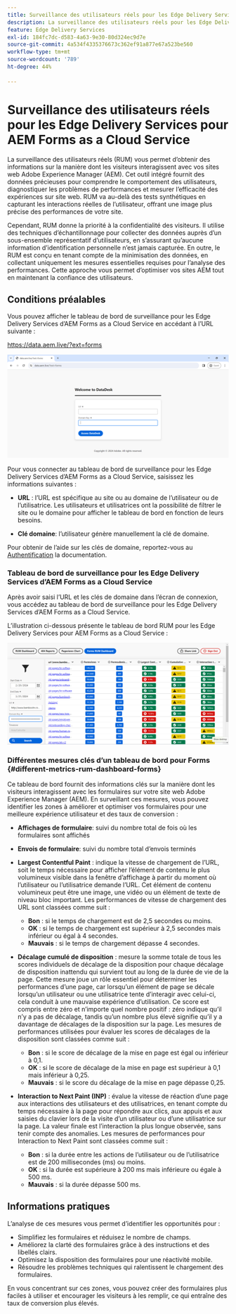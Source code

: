 ```yaml
---
title: Surveillance des utilisateurs réels pour les Edge Delivery Services pour AEM Forms as a Cloud Service
description: La surveillance des utilisateurs réels pour les Edge Delivery Services pour AEM Forms as a Cloud Service implique le suivi et l’analyse continus des interactions utilisateur avec les formulaires.
feature: Edge Delivery Services
exl-id: 184fc7dc-d583-4a63-9e30-80d324ec9d7e
source-git-commit: 4a534f4335376673c362ef91a877e67a523be560
workflow-type: tm+mt
source-wordcount: '789'
ht-degree: 44%

---
```



# Surveillance des utilisateurs réels pour les Edge Delivery Services pour AEM Forms as a Cloud Service

La surveillance des utilisateurs réels (RUM) vous permet d’obtenir des informations sur la manière dont les visiteurs interagissent avec vos sites web Adobe Experience Manager (AEM). Cet outil intégré fournit des données précieuses pour comprendre le comportement des utilisateurs, diagnostiquer les problèmes de performances et mesurer l’efficacité des expériences sur site web. RUM va au-delà des tests synthétiques en capturant les interactions réelles de l’utilisateur, offrant une image plus précise des performances de votre site.

Cependant, RUM donne la priorité à la confidentialité des visiteurs. Il utilise des techniques d’échantillonnage pour collecter des données auprès d’un sous-ensemble représentatif d’utilisateurs, en s’assurant qu’aucune information d’identification personnelle n’est jamais capturée. En outre, le RUM est conçu en tenant compte de la minimisation des données, en collectant uniquement les mesures essentielles requises pour l’analyse des performances. Cette approche vous permet d’optimiser vos sites AEM tout en maintenant la confiance des utilisateurs.


## Conditions préalables

Vous pouvez afficher le tableau de bord de surveillance pour les Edge Delivery Services d’AEM Forms as a Cloud Service en accédant à l’URL suivante :

https://data.aem.live/?ext=forms

![Écran de connexion RUM pour les Edge Delivery Services pour Forms](/help/edge/assets/rum-login-screen.png)

Pour vous connecter au tableau de bord de surveillance pour les Edge Delivery Services d’AEM Forms as a Cloud Service, saisissez les informations suivantes :

* **URL** : l’URL est spécifique au site ou au domaine de l’utilisateur ou de l’utilisatrice. Les utilisateurs et utilisatrices ont la possibilité de filtrer le site ou le domaine pour afficher le tableau de bord en fonction de leurs besoins.

* **Clé domaine**: l’utilisateur génère manuellement la clé de domaine.

Pour obtenir de l’aide sur les clés de domaine, reportez-vous au [Authentification](https://www.aem.live/developer/rum#authentication) la documentation.

### Tableau de bord de surveillance pour les Edge Delivery Services d’AEM Forms as a Cloud Service

Après avoir saisi l’URL et les clés de domaine dans l’écran de connexion, vous accédez au tableau de bord de surveillance pour les Edge Delivery Services d’AEM Forms as a Cloud Service.

L’illustration ci-dessous présente le tableau de bord RUM pour les Edge Delivery Services pour AEM Forms as a Cloud Service :

![Tableau de bord de formulaires RUM](/help/edge/assets/rum-forms-dashboard.png)

### Différentes mesures clés d’un tableau de bord pour Forms {#different-metrics-rum-dashboard-forms}

Ce tableau de bord fournit des informations clés sur la manière dont les visiteurs interagissent avec les formulaires sur votre site web Adobe Experience Manager (AEM). En surveillant ces mesures, vous pouvez identifier les zones à améliorer et optimiser vos formulaires pour une meilleure expérience utilisateur et des taux de conversion :

* **Affichages de formulaire**: suivi du nombre total de fois où les formulaires sont affichés
* **Envois de formulaire**: suivi du nombre total d’envois terminés

* **Largest Contentful Paint** : indique la vitesse de chargement de l’URL, soit le temps nécessaire pour afficher l’élément de contenu le plus volumineux visible dans la fenêtre d’affichage à partir du moment où l’utilisateur ou l’utilisatrice demande l’URL. Cet élément de contenu volumineux peut être une image, une vidéo ou un élément de texte de niveau bloc important. Les performances de vitesse de chargement des URL sont classées comme suit :
   * **Bon** : si le temps de chargement est de 2,5 secondes ou moins.
   * **OK** : si le temps de chargement est supérieur à 2,5 secondes mais inférieur ou égal à 4 secondes.
   * **Mauvais** : si le temps de chargement dépasse 4 secondes.

* **Décalage cumulé de disposition** : mesure la somme totale de tous les scores individuels de décalage de la disposition pour chaque décalage de disposition inattendu qui survient tout au long de la durée de vie de la page. Cette mesure joue un rôle essentiel pour déterminer les performances d’une page, car lorsqu’un élément de page se décale lorsqu’un utilisateur ou une utilisatrice tente d’interagir avec celui-ci, cela conduit à une mauvaise expérience d’utilisation. Ce score est compris entre zéro et n’importe quel nombre positif : zéro indique qu’il n’y a pas de décalage, tandis qu’un nombre plus élevé signifie qu’il y a davantage de décalages de la disposition sur la page. Les mesures de performances utilisées pour évaluer les scores de décalages de la disposition sont classées comme suit :

   * **Bon** : si le score de décalage de la mise en page est égal ou inférieur à 0,1.
   * **OK** : si le score de décalage de la mise en page est supérieur à 0,1 mais inférieur à 0,25.
   * **Mauvais** : si le score du décalage de la mise en page dépasse 0,25.

* **Interaction to Next Paint (INP)** : évalue la vitesse de réaction d’une page aux interactions des utilisateurs et des utilisatrices, en tenant compte du temps nécessaire à la page pour répondre aux clics, aux appuis et aux saisies du clavier lors de la visite d’un utilisateur ou d’une utilisatrice sur la page. La valeur finale est l’interaction la plus longue observée, sans tenir compte des anomalies. Les mesures de performances pour Interaction to Next Paint sont classées comme suit :
   * **Bon** : si la durée entre les actions de l’utilisateur ou de l’utilisatrice est de 200 millisecondes (ms) ou moins.
   * **OK** : si la durée est supérieure à 200 ms mais inférieure ou égale à 500 ms.
   * **Mauvais** : si la durée dépasse 500 ms.

## Informations pratiques

L’analyse de ces mesures vous permet d’identifier les opportunités pour :

* Simplifiez les formulaires et réduisez le nombre de champs.
* Améliorez la clarté des formulaires grâce à des instructions et des libellés clairs.
* Optimisez la disposition des formulaires pour une réactivité mobile.
* Résoudre les problèmes techniques qui ralentissent le chargement des formulaires.

En vous concentrant sur ces zones, vous pouvez créer des formulaires plus faciles à utiliser et encourager les visiteurs à les remplir, ce qui entraîne des taux de conversion plus élevés.